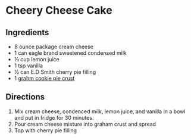 # Cheery Cheese Cake

## Ingredients
 * 8 ounce package cream cheese
 * 1 can eagle brand sweetened condensed milk
 * ⅓ cup lemon juice
 * 1 tsp vanilla
 * ½ can E.D Smith cherry pie filling
 * 1 [grahm cookie pie crust](https://github.com/stevenharradine/Recipes/blob/master/graham-cookie-crust.md)

## Directions
1. Mix cream cheese, condenced milk, lemon juice, and vanilla in a bowl and put in fridge for 30 minutes.
2. Pour cream cheese mixture into graham crust and spread
3. Top with cherry pie filling
